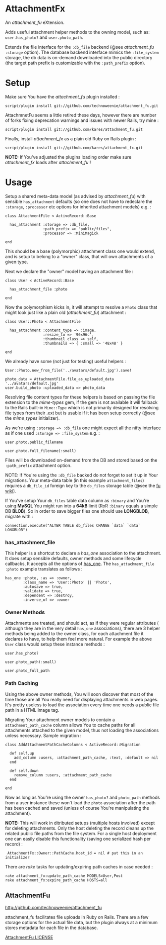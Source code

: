 AttachmentFx
============

An *attachment_fu* eXtension.

Adds useful attachment helper methods to the owning model, such as:
`user.has_photo?` and `user.photo_path`.

Extends the file interface for the `:db_file` backend (@see *attachment_fu*
`:storage` option). The database backend interface mimics the `:file_system`
storage, the db data is on-demand downloaded into the public directory (the
target path prefix is customizable with the `:path_prefix` option).


Setup
=====

Make sure You have the *attachment_fu* plugin installed :

    script/plugin install git://github.com/technoweenie/attachment_fu.git

AttachmnetFu seems a little retired these days, however there are number of
forks fixing deprecation warnings and issues with newer Rails, try mine :

    script/plugin install git://github.com/kares/attachment_fu.git

Finally, install *attachment_fx* as a plain old Ruby on Rails plugin :

    script/plugin install git://github.com/kares/attachment_fx.git

**NOTE:** If You've adjusted the plugins loading order make sure *attachment_fx*
loads after *attachment_fu* !


Usage
=====

Setup a shared meta-data model (as advised by *attachment_fu*) with sensible
`has_attachment` defaults (so one does not have to redeclare the `:storage`, 
`:processor` etc options for inherited attachment models) e.g. :

    class AttachmentFile < ActiveRecord::Base

      has_attachment :storage => :db_file,
                     :path_prefix => "public/files",
                     :processor => :MiniMagick

    end

This should be a base (polymorphic) attachment class one would extend, and is
setup to belong to a "owner" class, that will own attachments of a given type.

Next we declare the "owner" model having an attachment file :

    class User < ActiveRecord::Base

      has_attachment_file :photo

    end

Now the polymorphism kicks in, it will attempt to resolve a `Photo` class that
might look just like a plain old (*attachment_fu*) attachment :

    class User::Photo < AttachmentFile

      has_attachment :content_type => :image,
                     :resize_to => '96x96c',
                     :thumbnail_class => self,
                     :thumbnails => { :small => '48x48' }

    end

We already have some (not just for testing) useful helpers :

    User::Photo.new_from_file('../avatars/default.jpg').save!

    photo_data = AttachmentFile.file_as_uploaded_data '../avatars/default.jpg'
    user.build_photo :uploaded_data => photo_data

Resolving file content types for these helpers is based on passing the file
extension to the *mime-types* gem, if the gem is not available it will fallback
to the Rails built-in `Mime::Type` which is not primarily designed for resolving
file types from their .ext but is usable if it has been setup correctly
(@see the *mime_types* initializer).

As we're using `:storage => :db_file` one might expect all the nifty interface
as if one used `:storage => :file_system` e.g. :

    user.photo.public_filename

    user.photo.full_filename(:small)

Files will be downloaded on-demand from the DB and stored based on the
`:path_prefix` attachment option.

NOTE: If You're using the `:db_file` backed do not forget to set it up in Your
migrations. Your meta-data table (in this example `attachment_files`) requires a
`db_file_id` foreign key to the `db_files` storage table (@see the [fu wiki](http://github.com/technoweenie/attachment_fu/wiki)).

If You've setup Your `db_files` table data column as `:binary` and You're using
**MySQL** You might run into a **64kB** limit (RoR `:binary` equals a simple DB
**BLOB**).
So in order to save bigger files one should use **LONGBLOB**, migrate with :

    connection.execute("ALTER TABLE db_files CHANGE `data` `data` LONGBLOB")


### has_attachment_file

This helper is a shortcut to declare a *has_one* association to the attachment.
It does setup sensible defaults, owner methods and some lifecycle callbacks, It
accepts all the options of [has_one](http://apidock.com/rails/ActiveRecord/Associations/ClassMethods/has_one).
The `has_attachment_file :photo` example translates as follows :

    has_one :photo, :as => :owner, 
            :class_name => 'User::Photo' || 'Photo',
            :autosave => true,
            :validate => true,
            :dependent => :destroy,
            :inverse_of => :owner


### Owner Methods

Attachments are treated, and should act, as if they were regular attributes (
although they are in the very detail `has_one` associations), there are 3 helper
methods being added to the owner class, for each attachment file it declares to
have, to help them feel more natural.
For example the above `User` class would setup these instance methods :

    user.has_photo?

    user.photo_path(:small)

    user.photo_full_path


### Path Caching

Using the above owner methods, You will soon discover that most of the time those
are all You really need for displaying attachments in web pages. It's pretty
useless to load the association every time one needs a public file path in a HTML
image tag.

Migrating Your attachment owner models to contain a `attachment_path_cache` column
allows You to cache paths for all attachments attached to the given model, thus
not loading the associations unless necessary. Sample migration :

    class AddAttachmentPathCacheColumns < ActiveRecord::Migration

      def self.up
        add_column :users, :attachment_path_cache, :text, :default => nil
      end

      def self.down
        remove_column :users, :attachment_path_cache
      end

    end

Now as long as You're using the owner `has_photo?` and `photo_path` methods from
a user instance these won't load the `photo` association after the path has been
cached and saved (unless of course You're manipulating the attachment).

**NOTE:** This will work in ditributed setups (multiple hosts involved) except
for deleting attachments. Only the host deleting the record cleans up the related
public file paths from the file system. For a single host deployment one can
easily disable this functionality (saving one serialized hash per record) :

     AttachmentFx::Owner::PathCache.host_id = nil # put this in an initializer

There are *rake* tasks for updating/expiring path caches in case needed :

    rake attachment_fx:update_path_cache MODELS=User,Post
    rake attachment_fx:expire_path_cache HOSTS=all


AttachmentFu
------------

<http://github.com/technoweenie/attachment_fu>

attachment_fu facilitates file uploads in Ruby on Rails.
There are a few storage options for the actual file data, but the plugin always
at a minimum stores metadata for each file in the database.

[AttachmentFu LICENSE](LICENSE.attachment_fu)

